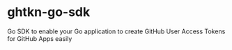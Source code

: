 # ghtkn-go-sdk
Go SDK to enable your Go application to create GitHub User Access Tokens for GitHub Apps easily
